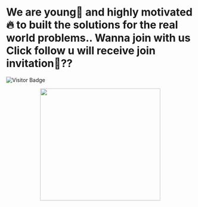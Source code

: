 # We are young🤙 and highly motivated🔥 to built the solutions for the real world problems.. Wanna join with us Click follow u will receive join invitation👀?? 
<img alt="Visitor Badge" src="https://visitor-badge.feriirawann.repl.co?username=Team-Nitro&repo=.github&label=VISITS&style=plastic&color=%23457BFF&contentType=svg">

<p align="center"><img src="https://i.pinimg.com/originals/2a/53/65/2a53651a35816f499270d8275fd5318f.gif" height="300px" width = "80%"></p>



